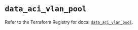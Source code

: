 # `data_aci_vlan_pool`

Refer to the Terraform Registry for docs: [`data_aci_vlan_pool`](https://registry.terraform.io/providers/ciscodevnet/aci/2.17.0/docs/data-sources/vlan_pool).
